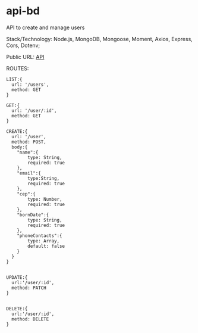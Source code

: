 # api-bd
API to create and manage users

Stack/Technology: Node.js, MongoDB, Mongoose, Moment, Axios, Express, Cors, Dotenv;

Public URL: [API](https://api-bemoldigital.herokuapp.com)

ROUTES:

    LIST:{
      url: '/users',
      method: GET
    }

    GET:{
      url: '/user/:id',
      method: GET
    }

    CREATE:{
      url: '/user',
      method: POST,
      body:{
        "name":{
            type: String,
            required: true
        },
        "email":{
            type:String,
            required: true
        },
        "cep":{
            type: Number,
            required: true
        },
        "bornDate":{
            type: String,
            required: true
        },
        "phoneContacts":{
            type: Array,
            default: false
        }
      }
    }


    UPDATE:{
      url:'/user/:id',
      method: PATCH
    }


    DELETE:{
      url:'/user/:id',
      method: DELETE
    }

